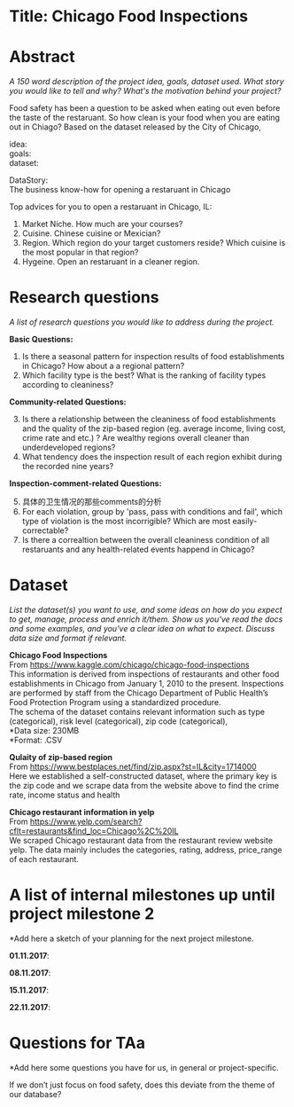 # Title: Chicago Food Inspections

# Abstract
*A 150 word description of the project idea, goals, dataset used. What story you would like to tell and why? What's the motivation behind your project?*

Food safety has been a question to be asked when eating out even before the taste of the restaruant. So how clean is your food when you are eating out in Chiago? Based on the dataset released by the City of Chicago, 


idea: 
<br>
goals: 
<br>
dataset: 


DataStory:
<br>
The business know-how for opening a restaruant in Chicago

Top advices for you to open a restaruant in Chicago, IL:
1. Market Niche. How much are your courses?
2. Cuisine. Chinese cuisine or Mexician?
3. Region. Which region do your target customers reside? Which cuisine is the most popular in that region?
4. Hygeine. Open an restaruant in a cleaner region.


# Research questions
*A list of research questions you would like to address during the project.*

**Basic Questions:**

1. Is there a seasonal pattern for inspection results of food establishments in Chicago? How about a a regional pattern?
2. Which facility type is the best? What is the ranking of facility types according to cleaniness?

**Community-related Questions:**

3. Is there a relationship between the cleaniness of food establishments and the quality of the zip-based region (eg. average income, living cost, crime rate and etc.) ? Are wealthy regions overall cleaner than underdeveloped regions?
4. What tendency does the inspection result of each region exhibit during the recorded nine years?

**Inspection-comment-related Questions:**

5. 具体的卫生情况的那些comments的分析
6. For each violation, group by 'pass, pass with conditions and fail', which type of violation is the most incorrigible? Which are most easily-correctable? 
7. Is there a correaltion between the overall cleaniness condition of all restaruants and any health-related events happend in Chicago?

# Dataset
*List the dataset(s) you want to use, and some ideas on how do you expect to get, manage, process and enrich it/them. Show us you've read the docs and some examples, and you've a clear idea on what to expect. Discuss data size and format if relevant.*

**Chicago Food Inspections**
<br>
From https://www.kaggle.com/chicago/chicago-food-inspections
<br>
This information is derived from inspections of restaurants and other food establishments in Chicago from January 1, 2010 to the present. Inspections are performed by staff from the Chicago Department of Public Health’s Food Protection Program using a standardized procedure. 
<br>
The schema of the dataset contains relevant information such as type (categorical), risk level (categorical), zip code (categorical), 
<br>
*Data size: 230MB
<br>
*Format: .CSV

**Qulaity of zip-based region**
<br>
From https://www.bestplaces.net/find/zip.aspx?st=IL&city=1714000
<br>
Here we established a self-constructed dataset, where the primary key is the zip code and we scrape data from the website above to find the crime rate, income status and health 

**Chicago restaurant information in yelp**
<br>
From https://www.yelp.com/search?cflt=restaurants&find_loc=Chicago%2C%20IL
<br>
We scraped Chicago restaurant data from the restaurant review website yelp. The data mainly includes the categories, rating, address, price_range of each restaurant.



# A list of internal milestones up until project milestone 2
*Add here a sketch of your planning for the next project milestone.

**01.11.2017**: 

**08.11.2017**: 

**15.11.2017**: 

**22.11.2017**: 


# Questions for TAa
*Add here some questions you have for us, in general or project-specific.

If we don’t just focus on food safety, does this deviate from the theme of our database?
